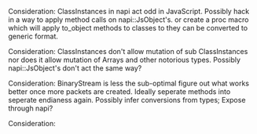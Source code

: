 Consideration: ClassInstances in napi act odd in JavaScript. Possibly hack in a way to apply method calls on napi::JsObject's.
               or create a proc macro which will apply to_object methods to classes to they can be converted to generic format.

Consideration: ClassInstances don't allow mutation of sub ClassInstances nor does it allow mutation of Arrays and other notorious
               types. Possibly napi::JsObject's don't act the same way?

Consideration: BinaryStream is less the sub-optimal figure out what works better once more packets are created. Ideally seperate
               methods into seperate endianess again. Possibly infer conversions from types; Expose through napi?

Consideration: 